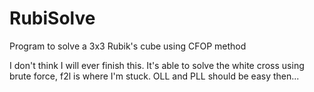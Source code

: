 # RubiSolve
Program to solve a 3x3 Rubik's cube using CFOP method

I don't think I will ever finish this. It's able to solve the white cross using brute force, f2l is where I'm stuck. OLL and PLL should be easy then...
